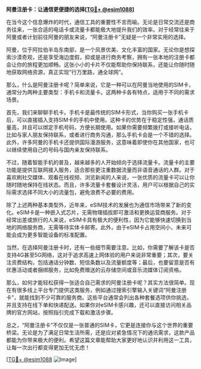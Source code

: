 **阿曼注册卡：让通信更便捷的选择[[TG💪+ @esim1088](https://t.me/s/esim1088)]**

在当今这个信息爆炸的时代，通信工具的重要性不言而喻。无论是日常交流还是商务往来，一张合适的电话卡或流量卡都能极大地提升我们的效率。对于经常往来于阿曼或者计划前往阿曼的朋友来说，“阿曼注册卡”无疑是一个非常实用的选择。

阿曼，位于阿拉伯半岛东南部，是一个风景优美、文化丰富的国家。无论你是想探索沙漠奇观，还是享受海边度假，抑或是进行商务考察，拥有一张本地的注册卡都会让你的旅程更加顺畅。这张小小的卡片不仅能帮助你保持联系，还能让你随时随地获取网络资源，真正实现“行万里路，通全球网”。

那么，什么是阿曼注册卡呢？简单来说，它是一种可以在阿曼当地使用的SIM卡，通常分为两种主要类型：手机卡和流量卡。这两种卡各有特点，适用于不同的需求场景。

首先，我们来聊聊手机卡。手机卡是最传统的SIM卡形式，当你购买一张手机卡后，可以直接插入支持SIM卡的手机中使用。这种卡的优势在于稳定性强，通话质量高，并且可以绑定手机号码，方便长期使用。如果你需要频繁拨打或接听电话，比如与家人朋友保持联系，或者进行商务沟通，那么手机卡会是一个不错的选择。此外，许多阿曼的手机卡还提供国际漫游服务，这意味着即使你在其他国家，也可以继续使用自己的号码与国内亲友保持联系。

不过，随着智能手机的普及，越来越多的人开始倾向于选择流量卡。流量卡的主要功能是提供互联网接入服务，适合那些更注重数据流量而非语音通话的人群。对于喜欢刷社交媒体、观看在线视频、浏览新闻的人来说，一张优质的流量卡可以让你随时随地保持在线状态。而且，许多流量卡套餐设计灵活，用户可以根据自己的实际需求选择不同大小的流量包，避免浪费不必要的费用。

除了上述两种基本类型外，近年来，eSIM技术的发展也为通信市场带来了新的变化。eSIM卡是一种嵌入式芯片，无需物理插拔即可激活和更换运营商服务。对于经常出差或旅行的人来说，eSIM卡具有极大的便利性，因为它能够快速切换到当地的网络服务商，无需等待实体卡邮寄。此外，由于eSIM卡占用空间小，未来可能会成为更多智能设备的标准配置。

当然，在选择阿曼注册卡时，还有一些细节需要注意。比如，你需要了解该卡是否支持4G甚至5G网络，这对于追求高速上网体验的用户来说非常重要；其次，要关注资费结构，包括通话分钟数、短信条数以及流量额度等；最后，也要留意是否有优惠活动或者捆绑服务，比如免费赠送的云存储空间或音乐流媒体订阅资格。

那么，如何才能轻松获得一张适合自己需求的阿曼注册卡呢？其实方法很简单。现在有很多线上平台专门提供这类服务，例如通过搜索引擎输入关键词“阿曼注册卡”，就能找到不少可靠的服务商。这些平台通常会列出各种套餐选项供你挑选，并且支持在线下单和快递配送。如果你对eSIM卡感兴趣，还可以直接访问相关品牌的官方网站，按照指引完成下载和激活步骤。

总之，“阿曼注册卡”不仅仅是一张普通的SIM卡，它更是连接你与这个世界的重要桥梁。无论是为了满足日常生活所需，还是应对紧急情况下的通讯需求，这款产品都能为你带来极大的便利。希望这篇文章能帮助大家更好地认识并利用这一工具，让每一次出行都变得更加无忧无虑！

[[TG💪+ @esim1088](https://t.me/s/esim1088) ![Image](https://i.postimg.cc/4NQfJmqS/Snipaste-2025-05-13-00-14-12.png)]